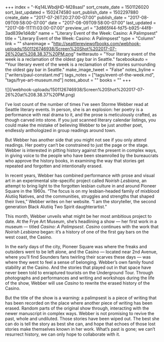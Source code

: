 +++
index = "-Kq14LWbdjHD-M28sasl"
sort_create_date = 1501126020
sort_last_updated = 1502474580
sort_publish_date = 1502297880
create_date = "2017-07-26T20:27:00-07:00"
publish_date = "2017-08-09T09:58:00-07:00"
date = "2017-08-09T09:58:00-07:00"
last_updated = "2017-08-11T11:03:00-07:00"
preview_url = "3d865f44-fd75-b925-44f8-3ad839e1d4db"
name = "Literary Event of the Week: Casino: A Palimpsest"
title = "Literary Event of the Week: Casino: A Palimpsest"
type = "Column"
link = ""
shareimage = "http://seattlereviewofbooks.com/webhook-uploads/1501126746938/Screen%20Shot%202017-07-26%20at%208.38.37%20PM.png"
twitterauto = "Your literary event of the week is a reclamation of the oldest gay bar in Seattle."
facebookauto = "Your literary event of the week is a reclamation of the stories surrounding the oldest gay bar in Seattle."
make_image_tweet = "False"
notes_byline = ["writers/paul-constant.md"]
tags_notes = ["tags/event-of-the-week.md", "tags/frye-art-museum.md"]
notes_about = ""
books = ""
+++
<p class="image">![](/webhook-uploads/1501126746938/Screen%20Shot%202017-07-26%20at%208.38.37%20PM.png)</p>

I’ve lost count of the number of times I’ve seen Storme Webber read at Seattle literary events. In person, she is an explosion: her poetry is a performance with real drama to it, and the prose is meticulously crafted, as though carved into stone. If you just scanned literary calendar listings, you could make the mistake of believing Webber to be just another poet, endlessly anthologized in group readings around town.

But Webber has another side that you might not see if you only attend readings. Her poetry can’t be constrained to just the page or the stage. Webber is interested in pitting history against the present in complex ways, in giving voice to the people who have been steamrolled by the bureaucrats who approve the history books, in examining the way that stories get repeated and forgotten and intentionally erased.

In recent years, Webber has combined performance with prose and visual art in an experimental site-specific project called *Noirish Lesbiana*, an attempt to bring light to the forgotten lesbian culture in and around Pioneer Square in the 1960s. “The focus is on my lesbian-headed family of mixblood Alutiiq Natives, and the communities, struggles and strengths that shaped their lives,” Webber writes on her website. “I am the storyteller, the second generation Black Alutiiq Two Spirit daughterartist.”

This month, Webber unveils what might be her most ambitious project to date. At the Frye Art Museum, she’s headlining a show — her first work in a museum — titled *Casino: A Palimpsest*. *Casino* continues with the work that *Noirish Lesbiana* began: it’s a history of one of the first gay bars on the west coast, the Casino. 

In the early days of the city, Pioneer Square was where the freaks and outsiders went to be left alone, and the Casino — located near 2nd Avenue, where you’ll find Sounders fans twirling their scarves these days —  was where they went to feel a sense of belonging. Webber’s own family found stability at the Casino. And the stories that played out in that space have never been told to enraptured tourists on the Underground Tour. Through photographs and performances and writing and workshops during the life of the show, Webber will use *Casino* to rewrite the erased history of the Casino. 

But the title of the show is a warning: a palimpsest is a piece of writing that has been recorded on the place where another piece of writing has been erased. Random parts of the original show through, interacting with the newer manuscript in complex ways. Webber is not promising to revive the past, whole and undiluted. Those stories have been wiped out. The best she can do is tell the story as best she can, and hope that echoes of those lost stories make themselves known in her work. What’s past is gone; we can’t resurrect history, we can only hope to collaborate with it.
